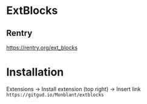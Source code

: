 # ExtBlocks

## Rentry

https://rentry.org/ext_blocks

# Installation

Extensions -> Install extension (top right) -> Insert link `https://gitgud.io/Monblant/extblocks`